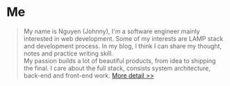 # Me 
> My name is Nguyen (Johnny), I'm a software engineer mainly interested in web development. Some of my interests are LAMP stack and development process. In my blog, I think I can share my thought, notes and practice writing skill. <br>
My passion builds a lot of beautiful products, from idea to shipping the final. I care about the full stack, consists system architecture, back-end and front-end work. [More detail >>](https://github.com/thenguyenit/blogs/wiki/About-me)

